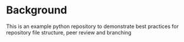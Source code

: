 # Background
This is an example python repository to demonstrate best practices for repository file structure, peer review and branching
